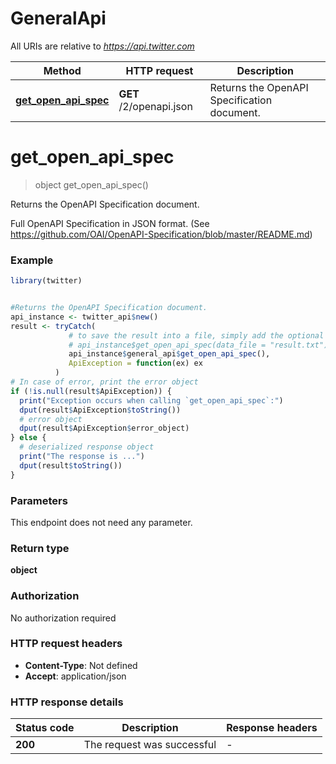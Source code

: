 # GeneralApi

All URIs are relative to *https://api.twitter.com*

Method | HTTP request | Description
------------- | ------------- | -------------
[**get_open_api_spec**](GeneralApi.md#get_open_api_spec) | **GET** /2/openapi.json | Returns the OpenAPI Specification document.


# **get_open_api_spec**
> object get_open_api_spec()

Returns the OpenAPI Specification document.

Full OpenAPI Specification in JSON format. (See https://github.com/OAI/OpenAPI-Specification/blob/master/README.md)

### Example
```R
library(twitter)


#Returns the OpenAPI Specification document.
api_instance <- twitter_api$new()
result <- tryCatch(
             # to save the result into a file, simply add the optional `data_file` parameter, e.g.
             # api_instance$get_open_api_spec(data_file = "result.txt"),
             api_instance$general_api$get_open_api_spec(),
             ApiException = function(ex) ex
          )
# In case of error, print the error object
if (!is.null(result$ApiException)) {
  print("Exception occurs when calling `get_open_api_spec`:")
  dput(result$ApiException$toString())
  # error object
  dput(result$ApiException$error_object)
} else {
  # deserialized response object
  print("The response is ...")
  dput(result$toString())
}

```

### Parameters
This endpoint does not need any parameter.

### Return type

**object**

### Authorization

No authorization required

### HTTP request headers

 - **Content-Type**: Not defined
 - **Accept**: application/json

### HTTP response details
| Status code | Description | Response headers |
|-------------|-------------|------------------|
| **200** | The request was successful |  -  |


